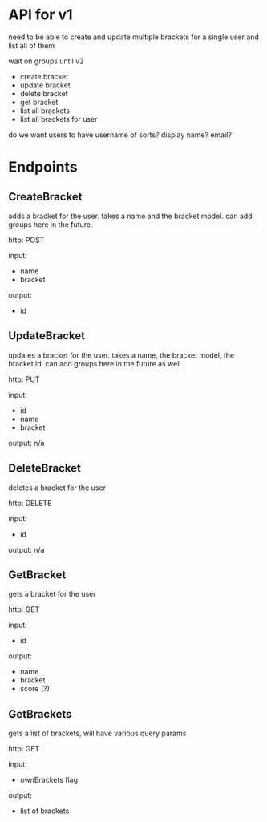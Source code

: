 # API for v1

need to be able to create and update multiple brackets for a single user and list all of them

wait on groups until v2

- create bracket
- update bracket
- delete bracket
- get bracket
- list all brackets
- list all brackets for user

do we want users to have username of sorts? display name? email?

# Endpoints

## CreateBracket

adds a bracket for the user. takes a name and the bracket model. can add groups here in the future.

http: POST

input:

- name
- bracket

output:

- id

## UpdateBracket

updates a bracket for the user. takes a name, the bracket model, the bracket id. can add groups here in the future as
well

http: PUT

input:

- id
- name
- bracket

output: n/a

## DeleteBracket

deletes a bracket for the user

http: DELETE

input:

- id

output: n/a

## GetBracket

gets a bracket for the user

http: GET

input:

- id

output:

- name
- bracket
- score (?)

## GetBrackets

gets a list of brackets, will have various query params

http: GET

input:

- ownBrackets flag

output:

- list of brackets
